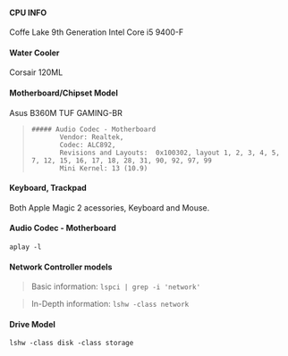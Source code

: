 
#### **CPU INFO**
Coffe Lake 9th Generation Intel Core i5 9400-F

#### **Water Cooler**
Corsair 120ML  

#### **Motherboard/Chipset Model**
Asus B360M TUF GAMING-BR
>     ##### Audio Codec - Motherboard
>            Vendor: Realtek,  
>            Codec: ALC892,
>            Revisions and Layouts:  0x100302, layout 1, 2, 3, 4, 5, 7, 12, 15, 16, 17, 18, 28, 31, 90, 92, 97, 99      
>            Mini Kernel: 13 (10.9)

#### **Keyboard, Trackpad**
Both Apple Magic 2 acessories, Keyboard and Mouse.

#### Audio Codec - Motherboard
`aplay -l`

#### Network Controller models
> Basic information:
`lspci | grep -i 'network'`

> In-Depth information:
`lshw -class network`

#### Drive Model
`lshw -class disk -class storage`